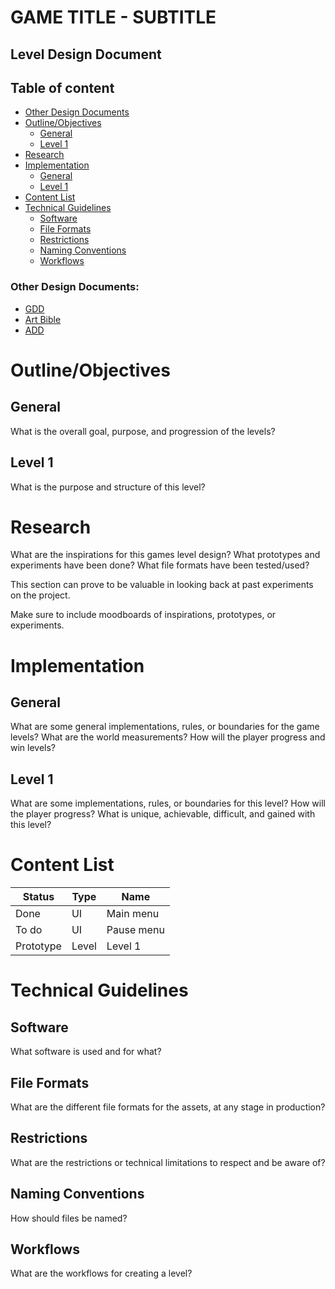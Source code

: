 # GAME TITLE - SUBTITLE

## Level Design Document

## Table of content

- [Other Design Documents](#other-design-documents)
- [Outline/Objectives](#outlineobjectives)
    - [General](#general)
    - [Level 1](#level-1)
- [Research](#research)
- [Implementation](#implementation)
    - [General](#general-1)
    - [Level 1](#level-1-1)
- [Content List](#content-list)
- [Technical Guidelines](#technical-guidelines)
    - [Software](#software)
    - [File Formats](#file-formats)
    - [Restrictions](#restrictions)
    - [Naming Conventions](#naming-conventions)
    - [Workflows](#workflows)

### Other Design Documents:

- [GDD](../game-design-document/gdd.md)
- [Art Bible](../art-bible/art-bible.md)
- [ADD](../audio-design-document/add.md)

# Outline/Objectives

## General

What is the overall goal, purpose, and progression of the levels?

## Level 1

What is the purpose and structure of this level?

# Research

What are the inspirations for this games level design? What prototypes and experiments have been done? What file formats have been tested/used?

This section can prove to be valuable in looking back at past experiments on the project.

Make sure to include moodboards of inspirations, prototypes, or experiments.

# Implementation

## General

What are some general implementations, rules, or boundaries for the game levels? What are the world measurements? How will the player progress and win levels?

## Level 1

What are some implementations, rules, or boundaries for this level? How will the player progress? What is unique, achievable, difficult, and gained with this level?

# Content List

| Status | Type | Name |
|---|---|---|
| Done | UI | Main menu |
| To do | UI | Pause menu |
| Prototype | Level | Level 1 |

# Technical Guidelines

## Software

What software is used and for what?

## File Formats

What are the different file formats for the assets, at any stage in production?

## Restrictions

What are the restrictions or technical limitations to respect and be aware of?

## Naming Conventions

How should files be named?

## Workflows

What are the workflows for creating a level?
